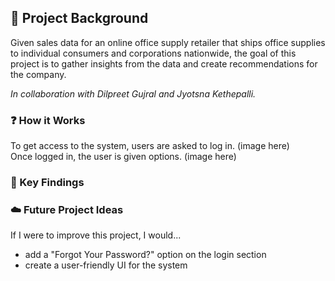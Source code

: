 ## :pushpin: Project Background  
Given sales data for an online office supply retailer that ships office supplies to individual consumers and corporations nationwide, the goal of this project is to gather insights from the data and create recommendations for the company.

<i>In collaboration with Dilpreet Gujral and Jyotsna Kethepalli.</i>  

### :question: How it Works  
To get access to the system, users are asked to log in. (image here)  
Once logged in, the user is given options. (image here)    


### :key: Key Findings  

### :cloud: Future Project Ideas  
If I were to improve this project, I would...    
- add a "Forgot Your Password?" option on the login section
- create a user-friendly UI for the system  


